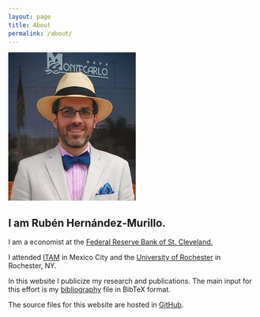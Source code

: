 ```yaml
---
layout: page
title: About
permalink: /about/
---
```


  <div class="col-md-2">
      <img  src="/assets/img/rhm_chapala.jpg"  height="300px">
  </div>
  <div class="col-md-2"></div>
  <div class="col-md-8">
  <h2 >I am Rubén Hernández-Murillo.</h2>
 
  I am a economist at the [Federal Reserve Bank of St. Cleveland.](http://www.clevelandfed.org)

  I attended [ITAM](http://economia.itam.mx/es) in Mexico City and the [University of Rochester](http://www.econ.rochester.edu) in Rochester, NY.

  In this website I publicize my research and publications. The main input for this effort is my [bibliography](https://raw.github.com/rubenhm/rubenhm.github.io/source/assets/bibliography/bibliography.bib) file in BibTeX format.

  The source files for this website are hosted in [GitHub](https://github.com/rubenhm/rubenhm.github.io/tree/source).

  </div>


  
  